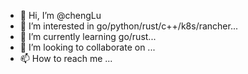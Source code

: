 - 👋 Hi, I’m @chengLu
- 👀 I’m interested in go/python/rust/c++/k8s/rancher...
- 🌱 I’m currently learning go/rust...
- 💞️ I’m looking to collaborate on ...
- 📫 How to reach me ...

<!---
chengLuNerd/chengLuNerd is a ✨ special ✨ repository because its `README.md` (this file) appears on your GitHub profile.
You can click the Preview link to take a look at your changes.
--->
